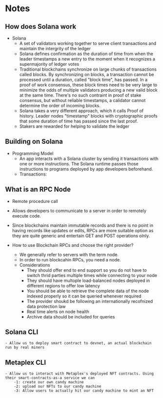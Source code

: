 # Notes

## How does Solana work

- Solana
  - A set of validators working together to serve client transactions and maintain the intergrity of the ledger
  - Solana defines confirmation as the duration of time from when the leader timestamps a new entry to the moment when it recognizes a supermajority of ledger votes
  - Traditional blockchains synchronize on large chunks of transactions called blocks. By synchronizing on blocks, a transaction cannot be processed until a duration, called "block time", has passed. In a proof of work consensus, these block times need to be very large to minimize the odds of multiple validators producing a new valid block at the same time. There's no such contraint in proof of stake consensus, but without reliable timestamps, a calidator cannot determine the order of incoming blocks.
  - Solana takes a very different approach, which it calls Proof of history. Leader nodes "timestamp" blocks with cryptographic proofs that some duration of time has passed since the last proof.
  - Stakers are rewarded for helping to validate the ledger

## Building on Solana

- Programming Model
  - An app interacts with a Solana cluster by sending it transactions with one or more instructions. The Solana runtime passes those instructions to programs deployed by app developers beforehand.
  - Transactions:

## What is an RPC Node

- Remote procedure call
- Allows developers to communicate to a server in order to remotely execute code.
- Since blockchains maintain immutable records and there is no point in having records like updates or edits, RPCs are more suitable option as they are quite generic and entertain GET and POST operations olnly.

- How to use Blockchain RPCs and choose the right provider?
  - We generally refer to servers with the term node.
  - In order to run blockcahin RPCs, you need a node.
  - Considerations
    - They should offer end to end support so you do not have to switch thrid parties multiple times while connecting to your node
    - They should have multople load-balanced nodes deployed in different regions to offer low latency
    - You should be able to retrieve the complete data of the node indexed properly so it can be queried whenever required
    - The provider shoukd be following an internationally recofnized data protection law
    - Real time alerts on node health
    - Archive data should be included for queries

## Solana CLI

    - Allow us to deploy smart contract to devnet, an actual blockchain run by real miners

## Metaplex CLI

    - Allow us to interact with Metaplex's deployed NFT contracts. Using their smart-contracts-as-a service we can
        -1: create our own candy machine
        -2: upload our NFTs to our candy machine
        -3: Allow users to actually hit our candy machine to mint an NFT
